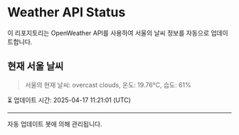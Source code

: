 
# Weather API Status

이 리포지토리는 OpenWeather API를 사용하여 서울의 날씨 정보를 자동으로 업데이트합니다.

## 현재 서울 날씨
> 서울의 현재 날씨: overcast clouds, 온도: 19.76°C, 습도: 61%

⏳ 업데이트 시간: 2025-04-17 11:21:01 (UTC)

---
자동 업데이트 봇에 의해 관리됩니다.
